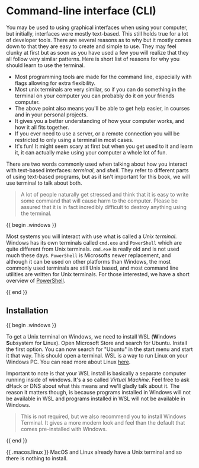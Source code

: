 <!-- > This chapter introduces a lot of terminology, you can find most terms in [the glossary](../glossary.md#command-line-terms). -->

# Command-line interface (CLI)

You may be used to using graphical interfaces when using your computer, but
initially, interfaces were mostly text-based. This still holds true for a lot
of developer tools. There are several reasons as to why but it mostly comes
down to that they are easy to create and simple to use. They may feel clunky at
first but as soon as you have used a few you will realize that they all follow
very similar patterns. Here is short list of reasons for why you should learn
to use the terminal.

- Most programming tools are made for the command line, especially with flags
  allowing for extra flexibility.
- Most unix terminals are very similar, so if you can do something in the
  terminal on your computer you can probably do it on your friends computer.
- The above point also means you'll be able to get help easier, in courses and
  in your personal projects.
- It gives you a better understanding of how your computer works, and how it
  all fits together.
- If you ever need to use a server, or a remote connection you will be
  restricted to only using a terminal in most cases.
- It's fun! It might seem scary at first but when you get used to it and learn
  it, it can actually make using your computer a whole lot of fun.

There are two words commonly used when talking about how you interact with
text-based interfaces: _terminal_, and _shell_. They refer to different parts
of using text-based programs, but as it isn't important for this book, we will
use terminal to talk about both.

> A lot of people naturally get stressed and think that it is easy to write
> some command that will cause harm to the computer. Please be assured that
> it is in fact incredibly difficult to destroy anything using the terminal.

{{ begin .windows }}

Most systems you will interact with use what is called a _Unix terminal_.
Windows has its own terminals called `cmd.exe` and `PowerShell` which  are
quite different from Unix terminals. `cmd.exe` is really old and is not used
much these days. `PowerShell` is Microsofts newer replacement, and although it
can be used on other platforms than Windows, the most commonly used terminals
are still Unix based, and most command line utilities are written for Unix
terminals. For those interested, we have a short overview of
[PowerShell](./powershell.md).

{{ end }}

## Installation

{{ begin .windows }}

<!-- WSL could be difficult to install on Windows 11 due to execution policies -->
To get a Unix terminal on Windows, we need to install WSL (**W**indows
**S**ubsystem for **L**inux). Open Microsoft Store and search for Ubuntu.
Install the first option. You can now search for "Ubuntu" in the start menu and
start it that way. This should open a terminal. WSL is a way to run Linux on
your Windows PC. You can read more about Linux [here](../linux.md).

Important to note is that your WSL install is basically a separate computer
running inside of windows. It's a so called _Virtual Machine_. Feel free to ask
dHack or DNS about what this means and we'll gladly talk about it. The reason it
matters though, is because programs installed in Windows will not be available in WSL
and programs installed in WSL will not be available in Windows.

> This is not required, but we also recommend you to install Windows Terminal.
> It gives a more modern look and feel than the default that comes pre-installed
> with Windows.

{{ end }}

{{ .macos.linux }}
MacOS and Linux already have a Unix terminal and so there is nothing to install.
